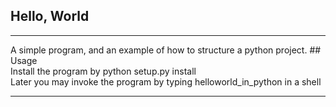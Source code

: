 ## Hello, World
<hr>
A simple program, and an example of how to structure a python project.
## Usage
<br>
Install the program by python setup.py install<br>
Later you may invoke the program by typing helloworld_in_python in a shell
<hr>


